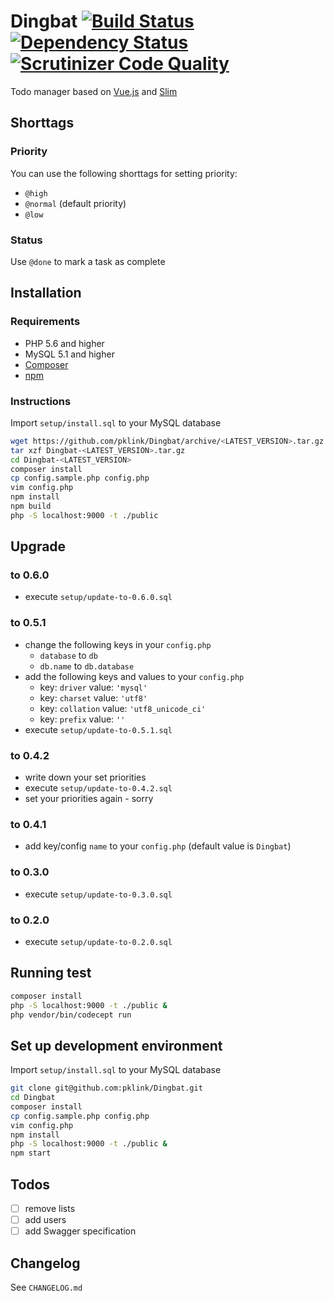 # Dingbat [![Build Status](https://travis-ci.org/pklink/Dingbat.png?branch=master)](https://travis-ci.org/pklink/Dingbat) [![Dependency Status](https://www.versioneye.com/user/projects/5281e27e632bacc772000027/badge.png)](https://www.versioneye.com/user/projects/5281e27e632bacc772000027) [![Scrutinizer Code Quality](https://scrutinizer-ci.com/g/pklink/Dingbat/badges/quality-score.png?b=master)](https://scrutinizer-ci.com/g/pklink/Dingbat/?branch=master)

Todo manager based on [Vue.js](http://vuejs.org/) and [Slim](http://www.slimframework.com/)

## Shorttags

### Priority

You can use the following shorttags for setting priority:

* `@high`
* `@normal` (default priority)
* `@low`

### Status

Use `@done` to mark a task as complete


## Installation

### Requirements

* PHP 5.6 and higher
* MySQL 5.1 and higher
* [Composer](http://getcomposer.org/)
* [npm](https://www.npmjs.com/)

### Instructions

Import `setup/install.sql` to your MySQL database

```sh
wget https://github.com/pklink/Dingbat/archive/<LATEST_VERSION>.tar.gz
tar xzf Dingbat-<LATEST_VERSION>.tar.gz
cd Dingbat-<LATEST_VERSION>
composer install
cp config.sample.php config.php
vim config.php
npm install
npm build
php -S localhost:9000 -t ./public
```

## Upgrade

### to 0.6.0

* execute `setup/update-to-0.6.0.sql`

### to 0.5.1

* change the following keys in your `config.php`
    * `database` to `db`
    * `db.name` to `db.database`
* add the following keys and values to your `config.php`
    * key: `driver` value: `'mysql'`
    * key: `charset` value: `'utf8'`
    * key: `collation` value: `'utf8_unicode_ci'`
    * key: `prefix` value: `''`
* execute `setup/update-to-0.5.1.sql`

### to 0.4.2

* write down your set priorities
* execute `setup/update-to-0.4.2.sql`
* set your priorities again - sorry

### to 0.4.1

* add key/config `name` to your `config.php` (default value is `Dingbat`)

### to 0.3.0

* execute `setup/update-to-0.3.0.sql`

### to 0.2.0

* execute `setup/update-to-0.2.0.sql`

## Running test

```sh
composer install
php -S localhost:9000 -t ./public &
php vendor/bin/codecept run
```

## Set up development environment

Import `setup/install.sql` to your MySQL database

```sh
git clone git@github.com:pklink/Dingbat.git
cd Dingbat
composer install
cp config.sample.php config.php
vim config.php
npm install
php -S localhost:9000 -t ./public &
npm start
```

## Todos

- [ ] remove lists
- [ ] add users
- [ ] add Swagger specification

## Changelog

See `CHANGELOG.md`

